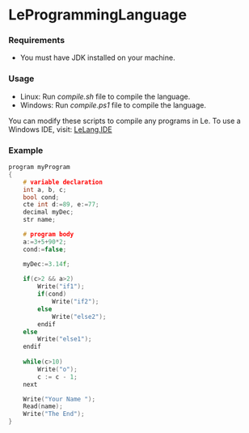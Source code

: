 # LeProgrammingLanguage

### Requirements
* You must have JDK installed on your machine.

### Usage
* Linux: Run *compile.sh* file to compile the language. 
* Windows: Run *compile.ps1* file to compile the language.

You can modify these scripts to compile any programs in Le.
To use a Windows IDE, visit: [LeLang.IDE](https://github.com/allantargino/lelang.ide)

### Example
```c
program myProgram
{
	# variable declaration
	int a, b, c;
	bool cond;
	cte int d:=89, e:=77;
	decimal myDec;
	str name;

	# program body
	a:=3+5+90*2;
	cond:=false;

	myDec:=3.14f;
       
	if(c>2 && a>2)
		Write("if1");
		if(cond)
			Write("if2");
		else
			Write("else2");
		endif
	else
		Write("else1");
	endif
	
	while(c>10)
		Write("o");
		c := c - 1;
	next

	Write("Your Name ");
	Read(name);
	Write("The End");
}

```

